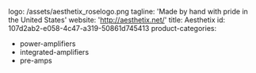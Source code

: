 logo: /assets/aesthetix_roselogo.png
tagline: 'Made by hand with pride in the United States'
website: 'http://aesthetix.net/'
title: Aesthetix
id: 107d2ab2-e058-4c47-a319-50861d745413
product-categories:
  - power-amplifiers
  - integrated-amplifiers
  - pre-amps
